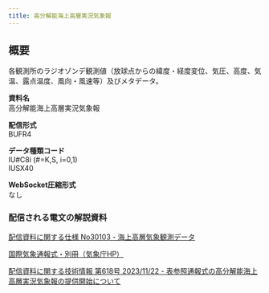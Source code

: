 ```yaml
---
title: 高分解能海上高層実況気象報
---
```


## 概要
各観測所のラジオゾンデ観測値（放球点からの緯度・経度変位、気圧、高度、気温、露点温度、風向・風速等）及びメタデータ。

**資料名** <br/>
高分解能海上高層実況気象報

**配信形式** <br/>
BUFR4

**データ種類コード** <br/>
IU#C8i (#=K,S, i=0,1) <br/> 
IUSX40

**WebSocket圧縮形式** <br/>
なし

### 配信される電文の解説資料
[配信資料に関する仕様 No30103 - 海上高層気象観測データ](https://www.data.jma.go.jp/suishin/shiyou/pdf/no30103)


[国際気象通報式・別冊（気象庁HP）](https://www.jma.go.jp/jma/kishou/books/tsuhoshiki/tsuhoshiki.html)


[配信資料に関する技術情報 第618号 2023/11/22 - 表参照通報式の高分解能海上高層実況気象報の提供開始について](https://dmdata.jp/docs/jma/technical/618.pdf)
